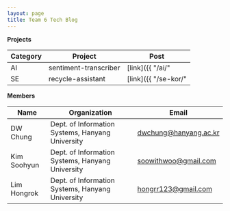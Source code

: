 ```yaml
---
layout: page
title: Team 6 Tech Blog
---
```


**Projects**

|Category|Project                |Post                               |
|--------|-----------------------|-----------------------------------|
|AI      |sentiment-transcriber  |[link]({{ "/ai/" | relative_url }})|
|SE      |recycle-assistant      |[link]({{ "/se-kor/" | relative_url }}) / [link]({{ "/se/" | relative_url }})|

**Members**

|Name       |Organization                                    |Email                |
|-----------|------------------------------------------------|---------------------|
|DW Chung   |Dept. of Information Systems, Hanyang University|dwchung@hanyang.ac.kr|
|Kim Soohyun|Dept. of Information Systems, Hanyang University|soowithwoo@gmail.com |
|Lim Hongrok|Dept. of Information Systems, Hanyang University|hongrr123@gmail.com  |

